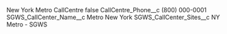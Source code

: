 <?xml version="1.0" encoding="UTF-8"?>
<CustomMetadata xmlns="http://soap.sforce.com/2006/04/metadata" xmlns:xsi="http://www.w3.org/2001/XMLSchema-instance" xmlns:xsd="http://www.w3.org/2001/XMLSchema">
    <label>New York Metro CallCentre</label>
    <protected>false</protected>
    <values>
        <field>CallCentre_Phone__c</field>
        <value xsi:type="xsd:string">(800) 000-0001</value>
    </values>
    <values>
        <field>SGWS_CallCenter_Name__c</field>
        <value xsi:type="xsd:string">Metro New York</value>
    </values>
    <values>
        <field>SGWS_CallCenter_Sites__c</field>
        <value xsi:type="xsd:string">NY Metro - SGWS</value>
    </values>
</CustomMetadata>

